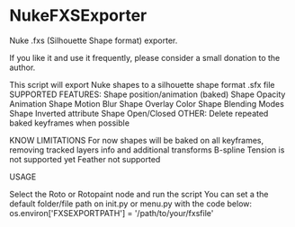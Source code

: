 NukeFXSExporter
===============
Nuke .fxs (Silhouette Shape format) exporter.


If you like it and use it frequently, please consider a small donation to the author.


This script will export Nuke shapes to a silhouette shape format .sfx file
SUPPORTED FEATURES:
Shape position/animation (baked)
Shape Opacity Animation
Shape Motion Blur
Shape Overlay Color
Shape Blending Modes
Shape Inverted attribute
Shape Open/Closed
OTHER:
Delete repeated baked keyframes when possible


KNOW LIMITATIONS
For now shapes will be baked on all keyframes, removing tracked layers info  and additional transforms
B-spline Tension is not supported yet
Feather not supported

USAGE

Select the Roto or Rotopaint node and run the script
You can set a the default folder/file path on init.py or menu.py with the code below:
os.environ['FXSEXPORTPATH'] = '/path/to/your/fxsfile'
